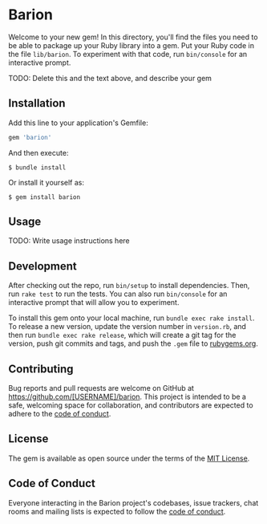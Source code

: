 # Barion

Welcome to your new gem! In this directory, you'll find the files you need to be able to package up your Ruby library into a gem. Put your Ruby code in the file `lib/barion`. To experiment with that code, run `bin/console` for an interactive prompt.

TODO: Delete this and the text above, and describe your gem

## Installation

Add this line to your application's Gemfile:

```ruby
gem 'barion'
```

And then execute:

    $ bundle install

Or install it yourself as:

    $ gem install barion

## Usage

TODO: Write usage instructions here

## Development

After checking out the repo, run `bin/setup` to install dependencies. Then, run `rake test` to run the tests. You can also run `bin/console` for an interactive prompt that will allow you to experiment.

To install this gem onto your local machine, run `bundle exec rake install`. To release a new version, update the version number in `version.rb`, and then run `bundle exec rake release`, which will create a git tag for the version, push git commits and tags, and push the `.gem` file to [rubygems.org](https://rubygems.org).

## Contributing

Bug reports and pull requests are welcome on GitHub at https://github.com/[USERNAME]/barion. This project is intended to be a safe, welcoming space for collaboration, and contributors are expected to adhere to the [code of conduct](https://github.com/[USERNAME]/barion/blob/master/CODE_OF_CONDUCT.md).


## License

The gem is available as open source under the terms of the [MIT License](https://opensource.org/licenses/MIT).

## Code of Conduct

Everyone interacting in the Barion project's codebases, issue trackers, chat rooms and mailing lists is expected to follow the [code of conduct](https://github.com/[USERNAME]/barion/blob/master/CODE_OF_CONDUCT.md).
